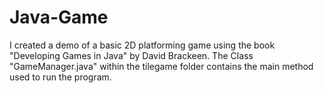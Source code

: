 # Java-Game
I created a demo of a basic 2D platforming game using the book "Developing Games in Java" by David Brackeen.
The Class "GameManager.java" within the tilegame folder contains the main method used to run the program.
